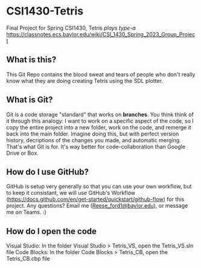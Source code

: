 # CSI1430-Tetris
Final Project for Spring CSI1430, Tetris *plays type-a*
https://classnotes.ecs.baylor.edu/wiki/CSI_1430_Spring_2023_Group_Project

## What is this?
This Git Repo contains the blood sweat and tears of people who don't really know what they are doing creating Tetris using the SDL plotter.

## What is Git?
Git is a code storage "standard" that works on **branches**.
You think think of it through this analogy:
I want to work on a specific aspect of the code, so I copy the entire project into a new folder, work on the code, and remerge it back into the main folder.
Imagine doing this, but with perfect version history, decriptions of the changes you made, and automatic merging. That's what Git is for. It's way better for code-collaboration than Google Drive or Box.

## How do I use GitHub?
GitHub is setup very generally so that you can use your own workflow, but to keep it consistant,
we will use GitHub's Workflow (https://docs.github.com/en/get-started/quickstart/github-flow) for this project.
Any questions? Email me (Reese_ford1@baylor.edu), or message me on Teams. :)

## How do I open the code
Visual Studio: In the folder Visual Studio > Tetris_VS, open the Tetris_VS.sln file
Code Blocks: In the folder Code Blocks > Tetris_CB, open the Tetris_CB.cbp file